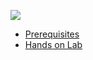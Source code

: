 
<p>
<img src="./images/LevelUp-IoT-DPS.png">
<ul>
  <li><a href="https://github.com/humblejay/2023iotlevelup/blob/edgelab/IoTEdge%20%26%20Microagent/Lab%20Prerequisites.md">Prerequisites</a> 
  <li><a href="https://github.com/humblejay/2023iotlevelup/blob/edgelab/IoTEdge%20%26%20Microagent/Hands%20on%20Lab.md">Hands on Lab</a>
</ul>
